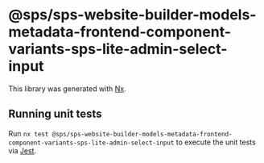 # @sps/sps-website-builder-models-metadata-frontend-component-variants-sps-lite-admin-select-input

This library was generated with [Nx](https://nx.dev).

## Running unit tests

Run `nx test @sps/sps-website-builder-models-metadata-frontend-component-variants-sps-lite-admin-select-input` to execute the unit tests via [Jest](https://jestjs.io).
